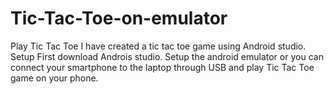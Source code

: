 # Tic-Tac-Toe-on-emulator
Play Tic Tac Toe
I have created a tic tac toe game using Android studio.
Setup
First download Androis studio.
Setup the android emulator or you can connect your smartphone to the laptop through USB and play Tic Tac Toe game on your phone.

